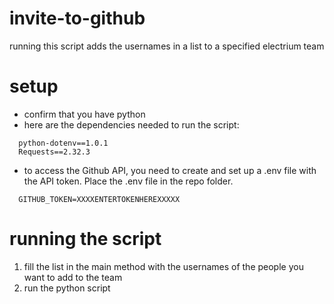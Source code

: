# invite-to-github
running this script adds the usernames in a list to a specified electrium team

# setup 
- confirm that you have python
- here are the dependencies needed to run the script:
```
  python-dotenv==1.0.1
  Requests==2.32.3
```

- to access the Github API, you need to create and set up a .env file with the API token. Place the .env file in the repo folder.
```
  GITHUB_TOKEN=XXXXENTERTOKENHEREXXXXX
```

# running the script
1. fill the list in the main method with the usernames of the people you want to add to the team
2. run the python script 
